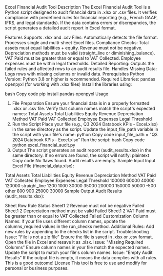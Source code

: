 Excel Financial Audit Tool
Description
The Excel Financial Audit Tool is a Python script designed to audit financial data in .xlsx or .csv files. It verifies compliance with predefined rules for financial reporting (e.g., French GAAP, IFRS, and legal standards). If the data contains errors or discrepancies, the script generates a detailed audit report in Excel format.

Features
Supports .xlsx and .csv Files:
Automatically detects the file format.
Processes single and multi-sheet Excel files.
Compliance Checks:
Total assets must equal liabilities + equity.
Revenue must not be negative.
Depreciation methods must be valid (straight_line or diminishing_balance).
VAT Paid must be greater than or equal to VAT Collected.
Employee expenses must be within legal thresholds.
Detailed Reporting:
Outputs the failed rules and affected rows to an audit results file.
Handles Missing Data:
Logs rows with missing columns or invalid data.
Prerequisites
Python Version:
Python 3.8 or higher is recommended.
Required Libraries:
pandas
openpyxl (for working with .xlsx files)
Install the libraries using:

bash
Copy code
pip install pandas openpyxl
Usage
1. File Preparation
Ensure your financial data is in a properly formatted .xlsx or .csv file.
Verify that column names match the script's expected names:
Total Assets
Total Liabilities
Equity
Revenue
Depreciation Method
VAT Paid
VAT Collected
Employee Expenses
Legal Threshold
2. Run the Script
Place your file (e.g., Q3 2024 Databook KPIs - Excel.xlsx) in the same directory as the script.
Update the input_file_path variable in the script with your file's name:
python
Copy code
input_file_path = "Q3 2024 Databook KPIs - Excel.xlsx"
Run the script:
bash
Copy code
python excel_financial_audit.py
3. Output
The script generates an audit report (audit_results.xlsx) in the same directory.
If no errors are found, the script will notify:
plaintext
Copy code
No flaws found. Audit results are empty.
Sample Input
Input Excel File (financial_data.xlsx):

Total Assets	Total Liabilities	Equity	Revenue	Depreciation Method	VAT Paid	VAT Collected	Employee Expenses	Legal Threshold
100000	60000	40000	120000	straight_line	1200	1000	30000	35000
200000	150000	50000	-500	other	800	900	25000	30000
Sample Output
Audit Results (audit_results.xlsx):

Sheet	Row	Rule	Status
Sheet1	2	Revenue must not be negative	Failed
Sheet1	2	Depreciation method must be valid	Failed
Sheet1	2	VAT Paid must be greater than or equal to VAT Collected	Failed
Customization
Column Names:
If your file uses different column names, update the columns_required values in the run_checks method.
Additional Rules:
Add new rules by appending to the checks list in the script.
Troubleshooting
Issue: "File is not a zip file"
Ensure the file is saved in .xlsx or .csv format.
Open the file in Excel and resave it as .xlsx.
Issue: "Missing Required Columns"
Ensure column names in your file match the expected names.
Update the script to match your file's column names.
Issue: "Empty Audit Results"
If the output file is empty, it means the data complies with all rules. This is a good outcome!
License
This tool is free to use and modify for personal or business purposes.
